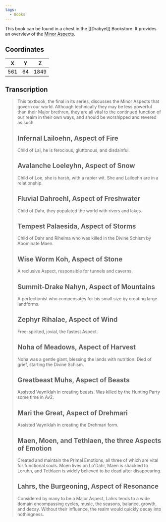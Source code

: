 ```yaml
---
tags:
  - Books
---
```


This book can be found in a chest in the [[Drabyel]] Bookstore. It provides an overview of the [Minor Aspects](Lore/Higher_Beings/Aspects/Minor_Aspects/).

## Coordinates
| **X** | **Y** | **Z** |
| :---: | :---: | :---: |
|  561  |  64   | 1849  |

## Transcription
> This textbook, the final in its series, discusses the Minor Aspects that govern our world. Although technically they may be less powerful than their Major brethren, they are all vital to the continued function of our realm in their own ways, and should be worshipped and revered as such.
>
> Infernal Lailoehn, Aspect of Fire
> -------------------
> Child of Lai, he is ferocious, gluttonous, and disdainful.
>
> Avalanche Loeleyhn, Aspect of Snow
> -------------------
> Child of Loe, she is harsh, with a rapier wit. She and Lailoehn are in a relationship.
>
> Fluvial Dahroehl, Aspect of Freshwater
> -------------------
> Child of Dahr, they populated the world with rivers and lakes.
>
> Tempest Palaesida, Aspect of Storms
> -------------------
> Child of Dahr and Rihelma who was killed in the Divine Schism by Abominate Maen.
>
> Wise Worm Koh, Aspect of Stone
> -------------------
> A reclusive Aspect, responsible for tunnels and caverns.
>
> Summit-Drake Nahyn, Aspect of Mountains
> -------------------
> A perfectionist who compensates for his small size by creating large landforms.
>
> Zephyr Rihalae, Aspect of Wind
> -------------------
> Free-spirited, jovial, the fastest Aspect.
>
> Noha of Meadows, Aspect of Harvest
> -------------------
> Noha was a gentle giant, blessing the lands with nutrition. Died of grief, starting the Divine Schism.
>
> Greatbeast Muhs, Aspect of Beasts
> -------------------
> Assisted Vayniklah in creating beasts. Was killed by the Hunting Party some time in Av2.
>
> Mari the Great, Aspect of Drehmari
> -------------------
> Assisted Vayniklah in creating the Drehmari form.
>
> Maen, Moen, and Tethlaen, the three Aspects of Emotion
> -------------------
> Created and maintain the Primal Emotions, all three of which are vital for functional souls. Moen lives on Lo'Dahr, Maen is shackled to Loruhn, and Tethlaen is widely believed to be dead after disappearing.
>
> Lahrs, the Burgeoning, Aspect of Resonance
> -------------------
> Considered by many to be a Major Aspect, Lahrs tends to a wide domain encompassing cycles, music, the seasons, balance, growth, and decay. Without their influence, the realm would quickly decay into nothingness.

